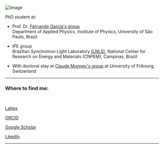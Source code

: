 ![Image](selfie_lab_unifr.jpg)

PhD student at:

- Prof. Dr. [Fernando Garcia's group](https://sites.google.com/site/ferton/home?authuser=0) <br />
Department of Applied Physics, Institute of Physics, University of São Paulo, Brazil

- IPE group <br /> Brazilian Synchrotron Light Laboratory [(LNLS)](www.lnls.br), National Center for Research on Energy and Materials (CNPEM), Campinas, Brazil

- With doctoral stay at [Claude Monney's group](https://sites.google.com/view/group-monney/home) at University of Fribourg, Switzerland


<hr>

### Where to find me:

<br>

[Lattes](http://lattes.cnpq.br/3704780601342272)

[ORCID](http://lattes.cnpq.br/3704780601342272)

[Google Scholar](https://scholar.google.com.br/citations?user=sDjkm3YAAAAJ&hl=pt-BR)

[LikedIn](https://www.linkedin.com/in/marlic/)

<hr>
